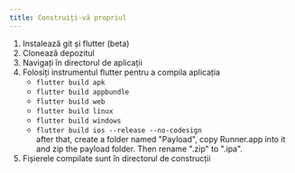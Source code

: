 ```yaml
---
title: Construiți-vă propriul
---
```


1. Instalează git și flutter (beta)
2. Clonează depozitul
3. Navigați în directorul de aplicații
4. Folosiți instrumentul flutter pentru a compila aplicația
   - `flutter build apk`
   - `flutter build appbundle`
   - `flutter build web`
   - `flutter build linux`
   - `flutter build windows`
   - `flutter build ios --release --no-codesign`\
      after that, create a folder named "Payload", copy Runner.app into it and zip the payload folder. Then rename ".zip" to ".ipa".
5. Fișierele compilate sunt în directorul de construcții
